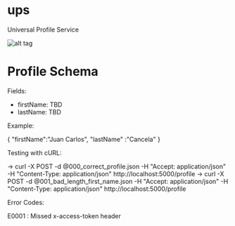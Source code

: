 # ups
Universal Profile Service

![alt tag](https://dl.dropboxusercontent.com/u/3868882/ups.png)

# Profile Schema

Fields:

* firstName: TBD
* lastName: TBD


Example:

{
  "firstName":"Juan Carlos",
  "lastName" :"Cancela"
}


Testing with cURL:

-> curl -X POST -d @000_correct_profile.json -H "Accept: application/json" -H "Content-Type: application/json" http://localhost:5000/profile
-> curl -X POST -d @001_bad_length_first_name.json -H "Accept: application/json" -H "Content-Type: application/json" http://localhost:5000/profile


Error Codes:

E0001 : Missed x-access-token header